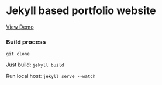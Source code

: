# Jekyll based portfolio website

[View Demo](https://robertolsthoorn.com)

### Build process

`git clone`

Just build:
`jekyll build`

Run local host:
`jekyll serve --watch`